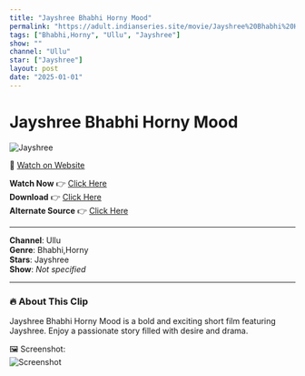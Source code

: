 ```yaml
---
title: "Jayshree Bhabhi Horny Mood"
permalink: "https://adult.indianseries.site/movie/Jayshree%20Bhabhi%20Horny%20Mood"
tags: ["Bhabhi,Horny", "Ullu", "Jayshree"]
show: ""
channel: "Ullu"
star: ["Jayshree"]
layout: post
date: "2025-01-01"
---
```


# Jayshree Bhabhi Horny Mood

![Jayshree](https://shorts.desisins.com/wp-content/uploads/2023/04/Jayshree-Bhabhi-Fuck-Ullu-shorts.desisins.com_.jpg)

🔗 [Watch on Website](https://adult.indianseries.site/movie/Jayshree%20Bhabhi%20Horny%20Mood)

**Watch Now** 👉 [Click Here](https://adult.indianseries.site/movie/Jayshree%20Bhabhi%20Horny%20Mood)  
**Download** 👉 [Click Here](https://adult.indianseries.site/movie/Jayshree%20Bhabhi%20Horny%20Mood)  
**Alternate Source** 👉 [Click Here](https://adult.indianseries.site/movie/Jayshree%20Bhabhi%20Horny%20Mood)

---

**Channel**: Ullu  
**Genre**: Bhabhi,Horny  
**Stars**: Jayshree  
**Show**: *Not specified*

---

### 🔥 About This Clip

Jayshree Bhabhi Horny Mood is a bold and exciting short film featuring Jayshree. Enjoy a passionate story filled with desire and drama.
 
🖼️ Screenshot:  
![Screenshot](https://shorts.desisins.com/wp-content/uploads/2023/04/Jayshree-Bhabhi-Fuck-Ullu-shorts.desisins.com_.jpg)
